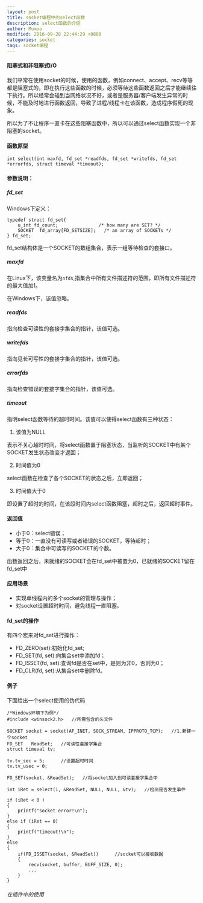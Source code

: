 ```yaml
---
layout: post
title: socket编程中的select函数
description: select函数的介绍
author: Mumoo
modified: 2016-09-28 22:44:29 +0800
categories: socket
tags: socket编程
---
```


#### 阻塞式和非阻塞式I/O
我们平常在使用socket的时候，使用的函数，例如connect、accept、recv等等都是阻塞式的，即在执行这些函数的时候，必须等待这些函数返回之后才能继续往下执行。所以经常会碰到当网络状况不好，或者是服务器/客户端发生异常的时候，不能及时地进行函数返回，导致了进程/线程卡在该函数，造成程序假死的现象。

所以为了不让程序一直卡在这些阻塞函数中，所以可以通过select函数实现一个非阻塞的socket。

#### 函数原型
```
int select(int maxfd, fd_set *readfds, fd_set *writefds, fd_set *errorfds, struct timeval *timeout);
```
#### 参数说明：
##### fd_set
Windows下定义：
```
typedef struct fd_set{
    u_int fd_count;               /* how many are SET? */
    SOCKET  fd_array[FD_SETSIZE];   /* an array of SOCKETs */
} fd_set;
```
fd_set结构体是一个SOCKET的数组集合，表示一组等待检查的套接口。
##### maxfd
在Linux下，该变量名为```nfds```,指集合中所有文件描述符的范围，即所有文件描述符的最大值加1。

在Windows下，该值忽略。
##### readfds
指向检查可读性的套接字集合的指针，该值可选。
##### writefds
指向见长可写性的套接字集合的指针，该值可选。
##### errorfds
指向检查错误的套接字集合的指针，该值可选。
##### timeout
指明select函数等待的超时时间。该值可以使得select函数有三种状态：

1. 该值为NULL

表示不关心超时时间，将select函数置于阻塞状态，当监听的SOCKET中有某个SOCKET发生状态改变才返回；

2. 时间值为0

select函数在检查了各个SOCKET的状态之后，立即返回；

3. 时间值大于0

即设置了超时的时间，在该段时间内select函数阻塞，超时之后，返回超时事件。

#### 返回值
* 小于0：select错误；
* 等于0：一直没有可读写或者错误的SOCKET，等待超时；
* 大于0：集合中可读写的SOCKET的个数。

函数返回之后，未就绪的SOCKET会在fd_set中被置为0，已就绪的SOCKET留在fd_set中

#### 应用场景
* 实现单线程内的多个socket的管理与操作；
* 对socket设置超时时间，避免线程一直阻塞。

#### fd_set的操作
有四个宏来对fd_set进行操作：
* FD_ZERO(set):初始化fd_set;
* FD_SET(fd, set):向集合set中添加fd；
* FD_ISSET(fd, set):查询fd是否在set中，是则为非0，否则为0；
* FD_CLR(fd, set):从集合set中删除fd。

#### 例子
下面给出一个select使用的伪代码
```
/*Windows环境下为例*/
#include <winsock2.h>   //所需包含的头文件

SOCKET socket = socket(AF_INET, SOCK_STREAM, IPPROTO_TCP);   //1.新建一个socket
FD_SET   ReadSet;   //可读性套接字集合
struct timeval tv;

tv.tv_sec = 5;      //设置超时时间
tv.tv_usec = 0;

FD_SET(socket, &ReadSet);   //将socket加入到可读套接字集合中

int iRet = select(1, &ReadSet, NULL, NULL, &tv);   //检测是否发生事件

if (iRet < 0 )
{
    printf("socket error!\n");
}
else if (iRet == 0)
{
    printf("timeout!\n");
}
else
{
    if(FD_ISSET(socket, &ReadSet))      //socket可以接收数据
    {
        recv(socket, buffer, BUFF_SIZE, 0);
        ...
    }
}

```

###### 在插件中的使用